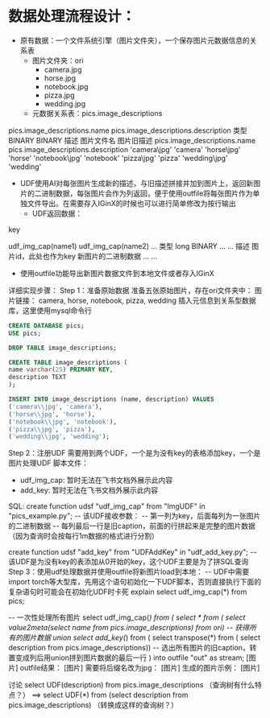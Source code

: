 # 数据处理流程设计：
- 原有数据：一个文件系统引擎（图片文件夹），一个保存图片元数据信息的关系表
    - 图片文件夹：ori
        - camera.jpg
        - horse.jpg
        - notebook.jpg
        - pizza.jpg
        - wedding.jpg
    - 元数据关系表：pics.image_descriptions

pics.image_descriptions.name
pics.image_descriptions.description
类型
BINARY
BINARY
描述
图片文件名
图片旧描述
pics.image_descriptions.name
pics.image_descriptions.description
'camera\\jpg'
'camera'
'horse\\jpg'
'horse'
'notebook\\jpg'
'notebook'
'pizza\\jpg'
'pizza'
'wedding\\jpg'
'wedding'
- UDF使用AI对每张图片生成新的描述，与旧描述拼接并加到图片上，返回新图片的二进制数据，每张图片会作为列返回，便于使用outfile将每张图片作为单独文件导出。在需要存入IGinX的时候也可以进行简单修改为按行输出
    - UDF返回数据：

key

udf_img_cap(name1)
udf_img_cap(name2)
...
类型
long
BINARY
...
...
描述
图片id，此处也作为key
新图片的二进制数据
...
...
- 使用outfile功能导出新图片数据文件到本地文件或者存入IGinX

详细实现步骤：
Step 1：准备原始数据
准备五张原始图片，存在ori文件夹中：
图片链接：
camera, horse, notebook, pizza, wedding
插入元信息到关系型数据库，这里使用mysql命令行
```sql
CREATE DATABASE pics;
USE pics;

DROP TABLE image_descriptions;

CREATE TABLE image_descriptions (
name varchar(25) PRIMARY KEY,
description TEXT
);

INSERT INTO image_descriptions (name, description) VALUES
('camera\\jpg', 'camera'),
('horse\\jpg', 'horse'),
('notebook\\jpg', 'notebook'),
('pizza\\jpg', 'pizza'),
('wedding\\jpg', 'wedding');
```


Step 2：注册UDF
需要用到两个UDF，一个是为没有key的表格添加key，一个是图片处理UDF
脚本文件：
- udf_img_cap:
  暂时无法在飞书文档外展示此内容
- add_key:
  暂时无法在飞书文档外展示此内容

SQL:
create function udsf "udf_img_cap" from "ImgUDF" in "pics_example.py";
-- 该UDF接收参数：
--     第一列为key，后面每列为一张图片的二进制数据
--     每列最后一行是旧caption，前面的行拼起来是完整的图片数据（因为查询时会按每行1m数据的格式进行分割）

create function udsf "add_key" from "UDFAddKey" in "udf_add_key.py";
-- 该UDF是为没有key的表添加从0开始的key，这个UDF主要是为了拼SQL查询
Step 3：使用udf处理数据并使用outfile将新图片load到本地：
-- UDF中需要import torch等大型库，先用这个语句初始化一下UDF脚本，否则直接执行下面的复杂语句时可能会在初始化UDF时卡死
explain select udf_img_cap(*) from pics;


-- 一次性处理所有图片
select udf_img_cap(*) from (
select * from (
select value2meta(select name from pics.image_descriptions)
from ori)
-- 获得所有的图片数据
union
select add_key(*)
from (
select transpose(*) from (
select description from pics.image_descriptions))
-- 选出所有图片的旧caption，转置变成列后用union拼到图片数据的最后一行
) into outfile "out" as stream;
[图片]
outfile结果：
[图片]
需要将后缀名改为jpg：
[图片]
生成的图片示例：
[图片]


讨论
select UDF(description) from pics.image_descriptions
（查询树有什么特点？）
==>
select UDF(*) from (select description from pics.image_descriptions)
（转换成这样的查询树？）

